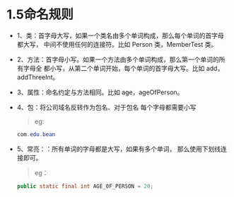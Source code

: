 # 1.5命名规则

* 1、类：首字母大写，如果一个类名由多个单词构成，那么每个单词的首字母都大写， 中间不使用任何的连接符。比如 Person 类，MemberTest 类。

* 2、方法：首字母小写。如果一个方法由多个单词构成，那么第一个单词的所有字母全 都小写，从第二个单词开始，每个单词的首字母大写。比如 add，addThreeInt。

* 3、属性：命名约定与方法相同。比如 age，ageOfPerson。

* 4、包：将公司域名反转作为包名、对于包名 每个字母都需要小写

  >eg:
  ```java
  com.edu.bean
  ```
* 5、常亮：：所有单词的字母都是大写，如果有多个单词， 那么使用下划线连接即可。

  >eg： 
  ```java
  public static final int AGE_0F_PERSON = 20; 
  ```

